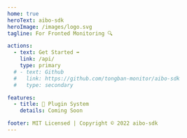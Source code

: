```yaml
---
home: true
heroText: aibo-sdk
heroImage: /images/logo.svg
tagline: For Fronted Monitoring 🔍

actions:
  - text: Get Started ➡
    link: /api/
    type: primary
  # - text: Github
  #   link: https://github.com/tongban-monitor/aibo-sdk
  #   type: secondary

features:
  - title: 🔨 Plugin System
    details: Coming Soon

footer: MIT Licensed | Copyright © 2022 aibo-sdk
---
```

